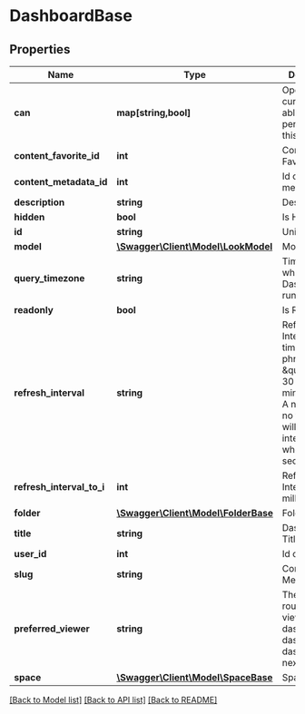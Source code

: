 # DashboardBase

## Properties
Name | Type | Description | Notes
------------ | ------------- | ------------- | -------------
**can** | **map[string,bool]** | Operations the current user is able to perform on this object | [optional] 
**content_favorite_id** | **int** | Content Favorite Id | [optional] 
**content_metadata_id** | **int** | Id of content metadata | [optional] 
**description** | **string** | Description | [optional] 
**hidden** | **bool** | Is Hidden | [optional] 
**id** | **string** | Unique Id | [optional] 
**model** | [**\Swagger\Client\Model\LookModel**](LookModel.md) | Model | [optional] 
**query_timezone** | **string** | Timezone in which the Dashboard will run by default. | [optional] 
**readonly** | **bool** | Is Read-only | [optional] 
**refresh_interval** | **string** | Refresh Interval, as a time duration phrase like \&quot;2 hours 30 minutes\&quot;. A number with no time units will be interpreted as whole seconds. | [optional] 
**refresh_interval_to_i** | **int** | Refresh Interval in milliseconds | [optional] 
**folder** | [**\Swagger\Client\Model\FolderBase**](FolderBase.md) | Folder | [optional] 
**title** | **string** | Dashboard Title | [optional] 
**user_id** | **int** | Id of User | [optional] 
**slug** | **string** | Content Metadata Slug | [optional] 
**preferred_viewer** | **string** | The preferred route for viewing this dashboard (ie: dashboards or dashboards-next) | [optional] 
**space** | [**\Swagger\Client\Model\SpaceBase**](SpaceBase.md) | Space | [optional] 

[[Back to Model list]](../README.md#documentation-for-models) [[Back to API list]](../README.md#documentation-for-api-endpoints) [[Back to README]](../README.md)


